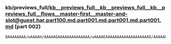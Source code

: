 ### kb/previews_full/kb__previews_full__kb__previews_full__kb__previews_full__flows__master-first__master-and-slot@guest.har.part100.md.part001.md.part001.md.part001.md (part 002)

```md
BAAAAAAAA/wAAAAH/AAAAAQAAAAAAAAAAAAAA/wAAAAEAAAAAAAAAAAAAAAAAAAD/AAAAAQAAAAAAAAAAAAAA/wAAAAEAAf8AAAABAAAAAAAAAAAAAAAAAAAAAAAAAAD/AAAAAQAAAAAAAP8BAAAB/wAAAAEA
```

```
